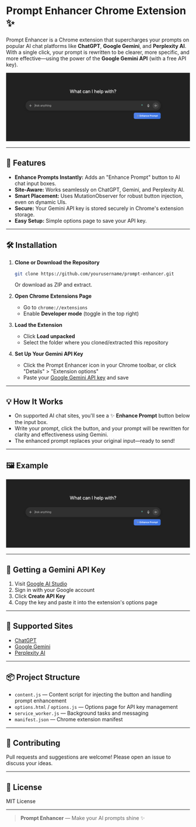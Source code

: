 # Prompt Enhancer Chrome Extension ✨

Prompt Enhancer is a Chrome extension that supercharges your prompts on popular AI chat platforms like **ChatGPT**, **Google Gemini**, and **Perplexity AI**. With a single click, your prompt is rewritten to be clearer, more specific, and more effective—using the power of the **Google Gemini API** (with a free API key).

<p align="center">
  <img src="./screenshots/interface.png" alt="Prompt Enhancer Screenshot" width="600"/>
</p>

---

## 🚀 Features

- **Enhance Prompts Instantly:** Adds an "Enhance Prompt" button to AI chat input boxes.
- **Site-Aware:** Works seamlessly on ChatGPT, Gemini, and Perplexity AI.
- **Smart Placement:** Uses MutationObserver for robust button injection, even on dynamic UIs.
- **Secure:** Your Gemini API key is stored securely in Chrome's extension storage.
- **Easy Setup:** Simple options page to save your API key.

---

## 🛠 Installation

1. **Clone or Download the Repository**
   ```sh
   git clone https://github.com/yourusername/prompt-enhancer.git
   ```
   Or download as ZIP and extract.

2. **Open Chrome Extensions Page**
   - Go to `chrome://extensions`
   - Enable **Developer mode** (toggle in the top right)

3. **Load the Extension**
   - Click **Load unpacked**
   - Select the folder where you cloned/extracted this repository

4. **Set Up Your Gemini API Key**
   - Click the Prompt Enhancer icon in your Chrome toolbar, or click "Details" > "Extension options"
   - Paste your [Google Gemini API key](https://makersuite.google.com/app/apikey) and save

---

## 💡 How It Works

- On supported AI chat sites, you'll see a ✨ **Enhance Prompt** button below the input box.
- Write your prompt, click the button, and your prompt will be rewritten for clarity and effectiveness using Gemini.
- The enhanced prompt replaces your original input—ready to send!

---

## 🖼️ Example

<p align="center">
  <img src="./screenshots/interface.png" alt="Prompt Enhancer Screenshot" width="600"/>
</p>

---

## 🔑 Getting a Gemini API Key

1. Visit [Google AI Studio](https://makersuite.google.com/app/apikey)
2. Sign in with your Google account
3. Click **Create API Key**
4. Copy the key and paste it into the extension's options page

---

## 📝 Supported Sites

- [ChatGPT](https://chat.openai.com/)
- [Google Gemini](https://gemini.google.com/)
- [Perplexity AI](https://perplexity.ai/)

---

## 📦 Project Structure

- `content.js` — Content script for injecting the button and handling prompt enhancement
- `options.html` / `options.js` — Options page for API key management
- `service_worker.js` — Background tasks and messaging
- `manifest.json` — Chrome extension manifest

---

## 🤝 Contributing

Pull requests and suggestions are welcome! Please open an issue to discuss your ideas.

---

## 📄 License

MIT License

---

> **Prompt Enhancer** — Make your AI prompts shine ✨
